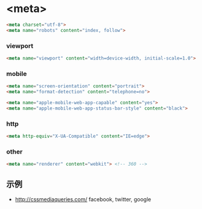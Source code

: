 # \<meta>

```html
<meta charset="utf-8">
<meta name="robots" content="index, follow">
```

### viewport

```html
<meta name="viewport" content="width=device-width, initial-scale=1.0">
```

### mobile

```html
<meta name="screen-orientation" content="portrait">
<meta name="format-detection" content="telephone=no">
```

```html
<meta name="apple-mobile-web-app-capable" content="yes">
<meta name="apple-mobile-web-app-status-bar-style" content="black">
```

### http

```html
<meta http-equiv="X-UA-Compatible" content="IE=edge">
```

### other

```html
<meta name="renderer" content="webkit"> <!-- 360 -->
```

## 示例

- <http://cssmediaqueries.com/> facebook, twitter, google
